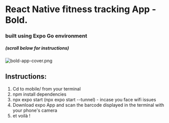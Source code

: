 # React Native fitness tracking App - Bold.

### built using Expo Go environment

##### (_scroll below for instructions_)

![bold-app-cover.png](https://drive.google.com/uc?id=1bk60oYOwLZQq2MR_wVeVL1F74Ru4VnYB)

## Instructions:

1. Cd to mobile/ from your terminal
2. npm install dependencies
3. npx expo start (npx expo start --tunnel) - incase you face wifi issues
4. Download expo App and scan the barcode displayed in the terminal with your phone's camera
5. et voilà !
